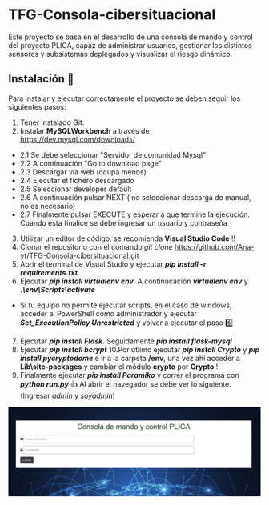 # TFG-Consola-cibersituacional
Este proyecto se basa en el desarrollo de una consola de mando y control del proyecto PLICA, capaz de administrar usuarios, gestionar los distintos sensores y subsistemas deplegados y visualizar el riesgo dinámico.
## Instalación :wrench:
Para instalar y ejecutar correctamente el proyecto se deben seguir los siguientes pasos:
1. Tener instalado Git.
2. Instalar **MySQLWorkbench** a través de https://dev.mysql.com/downloads/
  - 2.1 Se debe seleccionar "Servidor de comunidad Mysql"
  - 2.2 A continuación "Go to download page"
  - 2.3 Descargar vía web (ocupa menos)
  - 2.4 Ejecutar el fichero descargado
  - 2.5 Seleccionar developer default
  - 2.6 A continuación pulsar NEXT ( no seleccionar descarga de manual, no es necesario)
  - 2.7 Finalmente pulsar EXECUTE y esperar a que termine la ejecución. Cuando esta finalice se debe ingresar un usuario y contraseña
3. Utilizar un editor de código, se recomienda **Visual Studio Code** :bangbang:
4. Clonar el repositorio con el comando *git clone* https://github.com/Ana-vt/TFG-Consola-cibersituacional.git
5. Abrir el terminal de Visual Studio y ejecutar ***pip install -r requirements.txt***
6. Ejecutar ***pip install virtualenv env***. A continucación ***virtualenv env*** y ***.\env\Scripts\activate***
  - Si tu equipo no permite ejecutar scripts, en el caso de windows, acceder al PowerShell como administrador y ejecutar ***Set_ExecutionPolicy Unrestricted*** y volver a ejecutar el paso :six:
7. Ejecutar ***pip install Flask***. Seguidamente ***pip install flask-mysql***
9. Ejecutar ***pip install bcrypt***
10.Por útlimo ejecutar ***pip install Crypto*** y ***pip install pycryptodome*** e ir a la carpeta **/env**, una vez ahí acceder a **Lib\site-packages** y cambiar el módulo **crypto** por **Crypto** :bangbang:
11. Finalmente ejecutar ***pip install Paramiko*** y correr el programa con ***python run.py*** :+1:
Al abrir el navegador se debe ver lo siguiente. (Ingresar *admin* y *soyadmin*)
<img src="/acceso.PNG" alt="Imagen inicio de sesión"/>
